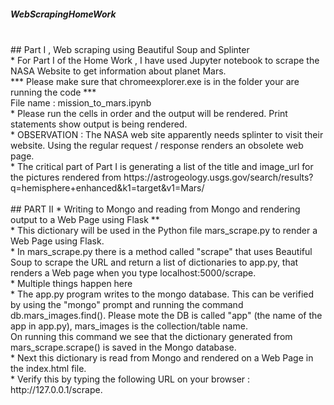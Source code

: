 ##### WebScrapingHomeWork
</br>
## Part I , Web scraping using Beautiful Soup and Splinter
</br>
* For Part I of the Home Work , I have used Jupyter notebook to scrape the NASA Website to get information about planet Mars.
</br>
*** Please make sure that chromeexplorer.exe is in the folder your are running the code ***
</br>
File name : mission_to_mars.ipynb
</br>
* Please run the cells in order and the output will be rendered. Print statements show output is being rendered.
</br>
* OBSERVATION : The NASA web site apparently needs splinter to visit their website. Using the regular request / response renders an obsolete web page.
</br>
* The critical part of Part I is generating a list of the title and image_url for the pictures rendered from
https://astrogeology.usgs.gov/search/results?q=hemisphere+enhanced&k1=target&v1=Mars/
</br></br>
##  PART II * Writing to Mongo and reading from Mongo and rendering output to a Web Page using Flask **
</br>
* This dictionary will be used in the Python file mars_scrape.py to render a Web Page using Flask.
</br>
* In mars_scrape.py there is a method called "scrape" that uses Beautiful Soup to scrape the URL and return a list of dictionaries to app.py, that renders a Web page when you type localhost:5000/scrape.
</br>
* Multiple things happen here 
</br>
* The app.py program writes to the mongo database. This can be verified by using the "mongo" prompt and running the command 
db.mars_images.find(). Please mote the DB is called "app" (the name of the app in app.py),  mars_images is the collection/table name. 
</br>
On running this command we see that the dictionary generated from mars_scrape.scrape() is saved in the Mongo database.
</br>
* Next this dictionary  is read from Mongo and rendered on a Web Page in the index.html file. 
</br>
* Verify this by typing the following URL on your browser : http://127.0.0.1/scrape. 

